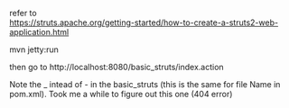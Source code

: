 refer to  
https://struts.apache.org/getting-started/how-to-create-a-struts2-web-application.html   

mvn jetty:run  

then go to http://localhost:8080/basic_struts/index.action  

Note the _ intead of - in the basic_struts (this is the same for file Name in pom.xml). Took me a while to figure out this one (404 error)    



